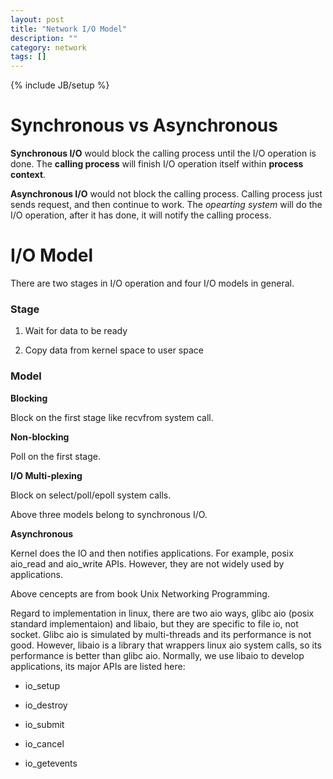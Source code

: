 ```yaml
---
layout: post
title: "Network I/O Model"
description: ""
category: network
tags: []
---
```

{% include JB/setup %}

# Synchronous vs Asynchronous

**Synchronous I/O** would block the calling process until the I/O operation is done.
The **calling process** will finish I/O operation itself within **process context**.

**Asynchronous I/O** would not block the calling process. Calling process just sends request,
and then continue to work. The *opearting system* will do the I/O operation, after it has done,
it will notify the calling process.

# I/O Model

There are two stages in I/O operation and four I/O models in general.

### Stage

1. Wait for data to be ready

2. Copy data from kernel space to user space

### Model

**Blocking**

Block on the first stage like recvfrom system call.

**Non-blocking**

Poll on the first stage.

**I/O Multi-plexing**

Block on select/poll/epoll system calls.

Above three models belong to synchronous I/O.

**Asynchronous**

Kernel does the IO and then notifies applications. For example, posix aio_read and aio_write APIs.
However, they are not widely used by applications.

Above cencepts are from book Unix Networking Programming.

Regard to implementation in linux, there are two aio ways, glibc aio (posix standard implementaion) and libaio, but they are specific to file io, not socket.
Glibc aio is simulated by multi-threads and its performance is not good. However, libaio is a library that wrappers linux aio system calls,
so its performance is better than glibc aio. Normally, we use libaio to develop applications, its major APIs are listed here:

* io_setup

* io_destroy

* io_submit

* io_cancel

* io_getevents
